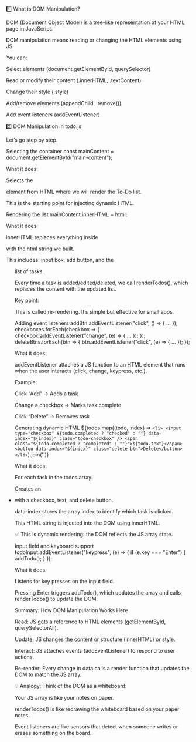 1️⃣ What is DOM Manipulation?

DOM (Document Object Model) is a tree-like representation of your HTML page in JavaScript.

DOM manipulation means reading or changing the HTML elements using JS.

You can:

Select elements (document.getElementById, querySelector)

Read or modify their content (.innerHTML, .textContent)

Change their style (.style)

Add/remove elements (appendChild, .remove())

Add event listeners (addEventListener)

2️⃣ DOM Manipulation in todo.js

Let’s go step by step.

Selecting the container
const mainContent = document.getElementById("main-content");


What it does:

Selects the <main> element from HTML where we will render the To-Do list.

This is the starting point for injecting dynamic HTML.

Rendering the list
mainContent.innerHTML = html;


What it does:

innerHTML replaces everything inside <main> with the html string we built.

This includes: input box, add button, and the <ul> list of tasks.

Every time a task is added/edited/deleted, we call renderTodos(), which replaces the content with the updated list.

Key point:

This is called re-rendering. It’s simple but effective for small apps.

Adding event listeners
addBtn.addEventListener("click", () => { ... });
checkboxes.forEach(checkbox => {
    checkbox.addEventListener("change", (e) => { ... });
});
deleteBtns.forEach(btn => {
    btn.addEventListener("click", (e) => { ... });
});


What it does:

addEventListener attaches a JS function to an HTML element that runs when the user interacts (click, change, keypress, etc.).

Example:

Click “Add” → Adds a task

Change a checkbox → Marks task complete

Click “Delete” → Removes task

Generating dynamic HTML
${todos.map((todo, index) => `
    <li>
        <input type="checkbox" ${todo.completed ? "checked" : ""} data-index="${index}" class="todo-checkbox" />
        <span class="${todo.completed ? "completed" : ""}">${todo.text}</span>
        <button data-index="${index}" class="delete-btn">Delete</button>
    </li>
`).join('')}


What it does:

For each task in the todos array:

Creates an <li> with a checkbox, text, and delete button.

data-index stores the array index to identify which task is clicked.

This HTML string is injected into the DOM using innerHTML.

✅ This is dynamic rendering: the DOM reflects the JS array state.

Input field and keyboard support
todoInput.addEventListener("keypress", (e) => {
    if (e.key === "Enter") {
        addTodo();
    }
});


What it does:

Listens for key presses on the input field.

Pressing Enter triggers addTodo(), which updates the array and calls renderTodos() to update the DOM.

Summary: How DOM Manipulation Works Here

Read: JS gets a reference to HTML elements (getElementById, querySelectorAll).

Update: JS changes the content or structure (innerHTML) or style.

Interact: JS attaches events (addEventListener) to respond to user actions.

Re-render: Every change in data calls a render function that updates the DOM to match the JS array.

💡 Analogy:
Think of the DOM as a whiteboard:

Your JS array is like your notes on paper.

renderTodos() is like redrawing the whiteboard based on your paper notes.

Event listeners are like sensors that detect when someone writes or erases something on the board.